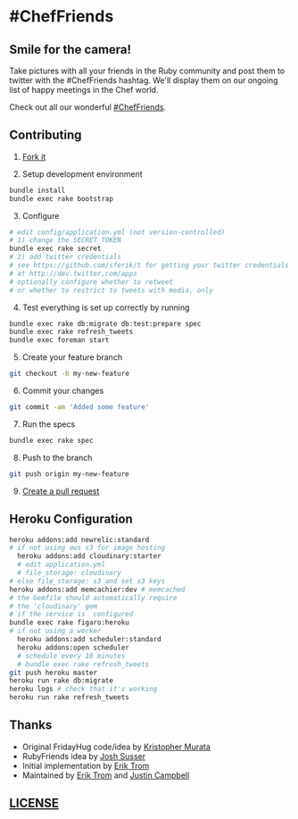 # #ChefFriends

## Smile for the camera!

Take pictures with all your friends in the Ruby community and post them to twitter with the #ChefFriends hashtag. We'll display them on our ongoing list of happy meetings in the Chef world.

Check out all our wonderful [#ChefFriends](http://friends.chef.io).

## Contributing

  1. [Fork it](https://help.github.com/articles/fork-a-repo)

  2. Setup development environment

  ```bash
  bundle install
  bundle exec rake bootstrap
  ```

  3. Configure

  ```bash
  # edit config/application.yml (not version-controlled)
  # 1) change the SECRET_TOKEN
  bundle exec rake secret
  # 2) add twitter credentials
  # see https://github.com/sferik/t for getting your twitter credentials
  # at http://dev.twitter.com/apps
  # optionally configure whether to retweet
  # or whether to restrict to tweets with media, only
  ```

  4. Test everything is set up correctly by running

  ```bash
  bundle exec rake db:migrate db:test:prepare spec
  bundle exec rake refresh_tweets
  bundle exec foreman start
  ```

  5. Create your feature branch

  ```bash
  git checkout -b my-new-feature
  ```

  6. Commit your changes

  ```bash
  git commit -am 'Added some feature'
  ```

  7. Run the specs

  ```bash
  bundle exec rake spec
  ```

  8. Push to the branch

  ```bash
  git push origin my-new-feature
  ```

  9. [Create a pull request](https://help.github.com/articles/using-pull-requests)


## Heroku Configuration

  ```bash
  heroku addons:add newrelic:standard
  # if not using aws s3 for image hosting
    heroku addons:add cloudinary:starter
    # edit application.yml
    # file_storage: cloudinary
  # else file_storage: s3 and set s3 keys
  heroku addons:add memcachier:dev # memcached
  # the Gemfile should automatically require
  # the 'cloudinary' gem
  # if the service is  configured
  bundle exec rake figaro:heroku
  # if not using a worker
    heroku addons:add scheduler:standard
    heroku addons:open scheduler
    # schedule every 10 minutes
    # bundle exec rake refresh_tweets
  git push heroku master
  heroku run rake db:migrate
  heroku logs # check that it's working
  heroku run rake refresh_tweets
  ```

## Thanks

* Original FridayHug code/idea by [Kristopher Murata](http://twitter.com/krsmurata)
* RubyFriends idea by [Josh Susser](http://twitter.com/joshsusser)
* Initial implementation by [Erik Trom](http://twitter.com/trombom)
* Maintained by [Erik Trom](http://twitter.com/trombom) and [Justin Campbell](http://twitter.com/justincampbell)

## [LICENSE](LICENSE)
